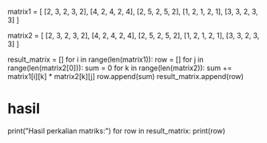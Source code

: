 matrix1 = [
    [2, 3, 2, 3, 2],
    [4, 2, 4, 2, 4],
    [2, 5, 2, 5, 2],
    [1, 2, 1, 2, 1],
    [3, 3, 2, 3, 3]
]

matrix2 = [
    [2, 3, 2, 3, 2],
    [4, 2, 4, 2, 4],
    [2, 5, 2, 5, 2],
    [1, 2, 1, 2, 1],
    [3, 3, 2, 3, 3]
]

result_matrix = []
for i in range(len(matrix1)):
    row = []
    for j in range(len(matrix2[0])):
        sum = 0
        for k in range(len(matrix2)):
            sum += matrix1[i][k] * matrix2[k][j]
        row.append(sum)
    result_matrix.append(row)

# hasil
print("Hasil perkalian matriks:")
for row in result_matrix:
    print(row)
